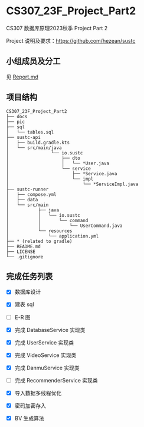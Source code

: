 # CS307_23F_Project_Part2

CS307 数据库原理2023秋季 Project Part 2

Project 说明及要求：https://github.com/hezean/sustc



## 小组成员及分工

见 [Report.md](https://github.com/wLUOw/CS307_23F_Project_Part2-sustc-/tree/main/docs/Report.md)



## 项目结构

```
CS307_23F_Project_Part2
├── docs
├── pic
├── sql
│   └── tables.sql
├── sustc-api                                              
│   ├── build.gradle.kts                                   
│   └── src/main/java
│                └── io.sustc
│                    ├── dto                               
│                    │   └── *User.java                    
│                    └── service                           
│                        ├── *Service.java
│                        └── impl                          
│                            └── *ServiceImpl.java
├── sustc-runner                                          
│   ├── compose.yml                                        
│   ├── data                                              
│   └── src/main
│           ├── java
│           │   └── io.sustc
│           │       └── command                            
│           │           └── UserCommand.java
│           └── resources
│               └── application.yml 
├── * (related to gradle)
├── README.md
├── LICENSE
└── .gitignore
```



## 完成任务列表

- [x] 数据库设计

- [x] 建表 sql
- [ ] E-R 图
- [x] 完成 DatabaseService 实现类

- [x] 完成 UserService 实现类
- [x] 完成 VideoService 实现类
- [x] 完成 DanmuService 实现类
- [ ] 完成 RecommenderService 实现类
- [x] 导入数据多线程优化
- [x] 密码加密存入
- [x] BV 生成算法
